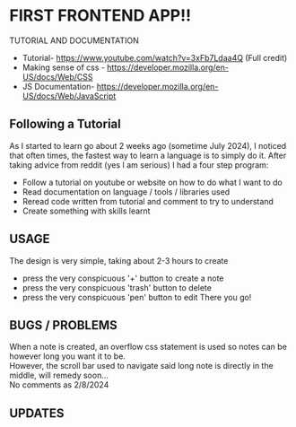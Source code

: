 # FIRST FRONTEND APP!!
  TUTORIAL AND DOCUMENTATION
  - Tutorial- https://www.youtube.com/watch?v=3xFb7Ldaa4Q (Full credit)
  - Making sense of css - https://developer.mozilla.org/en-US/docs/Web/CSS
  - JS Documentation- https://developer.mozilla.org/en-US/docs/Web/JavaScript
## Following a Tutorial
  As I started to learn go about 2 weeks ago (sometime July 2024), I noticed that often times, the fastest way to learn a language is to simply do it.
  After taking advice from reddit (yes I am serious) I had a four step program:
  - Follow a tutorial on youtube or website on how to do what I want to do
  - Read documentation on language / tools / libraries used
  - Reread code written from tutorial and comment to try to understand
  - Create something with skills learnt
## USAGE
  The design is very simple, taking about 2-3 hours to create
  * press the very conspicuous '+' button to create a note
  * press the very conspicuous 'trash' button to delete
  * press the very conspicuous 'pen' button to edit
  There you go!
## BUGS / PROBLEMS
  When a note is created, an overflow css statement is used so notes can be however long you want it to be.\
  However, the scroll bar used to navigate said long note is directly in the middle, will remedy soon...\
  No comments as 2/8/2024
## UPDATES
  
